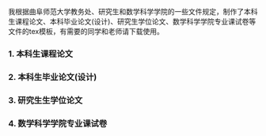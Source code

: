 
我根据曲阜师范大学教务处、研究生和数学科学学院的一些文件规定，制作了本科生课程论文、本科毕业论文(设计)、研究生学位论文、数学科学学院专业课试卷等文件的tex模板，有需要的同学和老师请下载使用。

### 1. 本科生课程论文

### 2. 本科生毕业论文(设计)



### 3. 研究生生学位论文


### 4. 数学科学学院专业课试卷